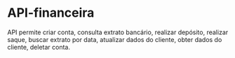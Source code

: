 # API-financeira
API permite criar conta, consulta extrato bancário, realizar depósito, realizar saque, buscar extrato por data, atualizar dados do cliente, obter dados do cliente, deletar conta. 
